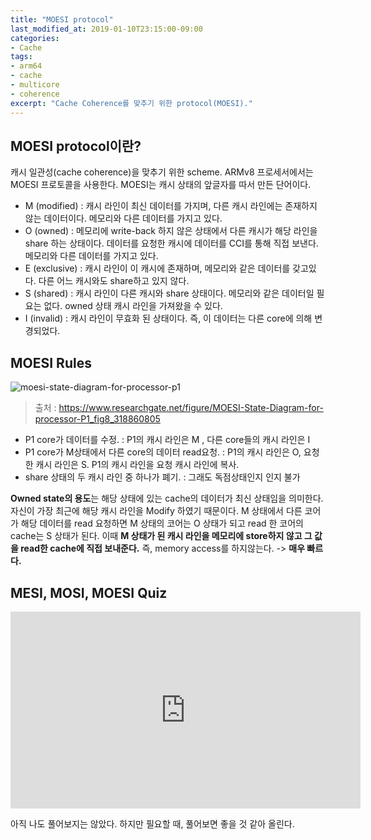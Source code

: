 ```yaml
---
title: "MOESI protocol"
last_modified_at: 2019-01-10T23:15:00-09:00
categories:
- Cache
tags:
- arm64
- cache
- multicore
- coherence
excerpt: "Cache Coherence를 맞추기 위한 protocol(MOESI)."
---
```



## MOESI protocol이란?

캐시 일관성(cache coherence)을 맞추기 위한 scheme. ARMv8 프로세서에서는 MOESI 프로토콜을 사용한다.
MOESI는 캐시 상태의 앞글자를 따서 만든 단어이다.

- M (modified) : 캐시 라인이 최신 데이터를 가지며, 다른 캐시 라인에는 존재하지 않는 데이터이다. 메모리와 다른 데이터를 가지고 있다.
- O (owned) : 메모리에 write-back 하지 않은 상태에서 다른 캐시가 해당 라인을 share 하는 상태이다. 데이터를 요청한 캐시에 데이터를 CCI를 통해 직접 보낸다. 메모리와 다른 데이터를 가지고 있다.
- E (exclusive) : 캐시 라인이 이 캐시에 존재하며, 메모리와 같은 데이터를 갖고있다. 다른 어느 캐시와도 share하고 있지 않다.
- S (shared) : 캐시 라인이 다른 캐시와 share 상태이다. 메모리와 같은 데이터일 필요는 없다. owned 상태 캐시 라인을 가져왔을 수 있다.
- I (invalid) : 캐시 라인이 무효화 된 상태이다. 즉, 이 데이터는 다른 core에 의해 변경되었다.


## MOESI Rules

![moesi-state-diagram-for-processor-p1](https://user-images.githubusercontent.com/24751868/50971151-a7394680-1526-11e9-906b-c33db35a2c92.png)

> 출처 : https://www.researchgate.net/figure/MOESI-State-Diagram-for-processor-P1_fig8_318860805

- P1 core가 데이터를 수정. : P1의 캐시 라인은 M , 다른 core들의 캐시 라인은 I 
- P1 core가 M상태에서 다른 core의 데이터 read요청. : P1의 캐시 라인은 O, 요청한 캐시 라인은 S. P1의 캐시 라인을 요청 캐시 라인에 복사. 
- share 상태의 두 캐시 라인 중 하나가 폐기. : 그래도 독점상태인지 인지 불가 


**Owned state의 용도**는 해당 상태에 있는 cache의 데이터가 최신 상태임을 의미한다.
자신이 가장 최근에 해당 캐시 라인을 Modify 하였기 때문이다.
M 상태에서 다른 코어가 해당 데이터를 read 요청하면 M 상태의 코어는 O 상태가 되고
read 한 코어의 cache는 S 상태가 된다.
이때  **M 상태가 된 캐시 라인을 메모리에 store하지 않고 그 값을 read한 cache에 직접 보내준다.**
즉, memory access를 하지않는다. -> **매우 빠르다.**


## MESI, MOSI, MOESI Quiz

<iframe width="560" height="315" src="https://www.youtube.com/embed/Cy6mwfAew3o" frameborder="0" allow="accelerometer; autoplay; encrypted-media; gyroscope; picture-in-picture" allowfullscreen></iframe>

아직 나도 풀어보지는 않았다. 하지만 필요할 때, 풀어보면 좋을 것 같아 올린다.
